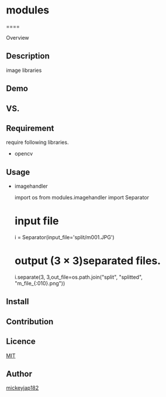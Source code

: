 # modules
====

Overview

## Description
image libraries 

## Demo

## VS. 

## Requirement
require following libraries.
- opencv

## Usage
- imagehandler

    import os
    from modules.imagehandler import Separator
    
    # input file
    i = Separator(input_file='split/m001.JPG')
    # output (3 × 3)separated files.
    i.separate(3, 3,out_file=os.path.join("split", "splitted", "m_file_{:010}.png"))

## Install

## Contribution

## Licence

[MIT](https://github.com/tcnksm/tool/blob/master/LICENCE)

## Author

[mickeyjap182](https://github.com/mickeyjap182)
